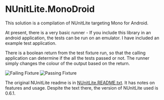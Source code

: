 # NUnitLite.MonoDroid #

This solution is a compilation of NUnitLite targeting Mono for Android. 

At present, there is a very basic runner - If you include this library in an android application, the tests can be run on an emulator. I have included an example test application.

There is a boolean return from the test fixture run, so that the calling application can determine if the all the tests passed or not. The runner simply changes the colour of the output based on the return.

![Failing Fixture](https://github.com/SpiritMachine/NUnitLite.MonoDroid/raw/master/Images/NUnitLiteDroidPass.jpg "Failing Fixture")
![Passing Fixture](https://github.com/SpiritMachine/NUnitLite.MonoDroid/raw/master/Images/NUnitLiteDroidFail.jpg "Passing Fixture")

The original NUnitLite readme is in [NUnitLite.README.txt](https://github.com/SpiritMachine/NUnitLite.MonoDroid/blob/master/NUnitLite.README.txt). It has notes on features and usage. Despite the text there, the version of NUnitLite used is 0.6.1.
